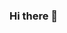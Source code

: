 ### Hi there 👋

<!--
**cbrown365/cbrown365** is a ✨ _special_ ✨ repository because its `README.md` (this file) appears on your GitHub profile.

I'm not entirely sure what I'm doing or if I'm doing it right.
I have absolutely no coding experience or knew that there were so many different coding languages outside of java or python.
This has the possibility of being a massive mistake.
But I hope I have the time to learn something.


Notes about HTML:
HTML Tag;
An HTML tag is a keyword or a set of characters that defines the format of a web page and determines how its content is displayed onscreen. The combination and order of HTML tags will determine the structure and design of the HTML document. A client browser uses the information in each tag to understand the nature of the tags' content and how to display them correctly. The combination of a tag and its content is known as an element. Some tags, called parent tags, can contain other tags, called children tags. Most tags must have an opening and closing tag, like a set of brackets, but some tags do not require a closing tag and include a closing slash to indicate that they are single tags.
<div> - Parent tag
   <span> - opening tag
      content - element/content
  </span> - closing tag and indented child tag
  So all together its
  <div>
    <span>content</span>
    <div>
     
<body></body> - The <body> tag contains all the test, data, and images, that are displayed when the HTML document is opened in a browser.
  <p></p> - This tag contains the test that should appear as a paragraph onscreen. The browser starts a new line and adds margins for spcaing around the paragraph.
  <div></div> - The <div> tag is a container for all the HTML elements that can be styled and positioned as a group. This tag displays elements on a new line.
  <img/> - The <img/> tag is used to describe an image on the page. Its "src" attribute contains the URL that points to the location of the image file.
  <a></a> - The <a> (anchor) tag describes a hyperlink, which is used to link one page to another. This tag contains the "href" attribute (more on that later), which holds the link's destination.
  <html></html> -These are outer tags that apply to the entire HTML document. The first <html> tag indicates the markup language (the system that formats the text for display) used for the document and the </html> tag marks the end of the web page.
  <h1></h1> - The <h1/h2/h3/h4/h5/h6> tags indicate that the text is a header. <h1> is usually used for the title of the page, while the others are used to style smaller headings of the document.
  <br/> - The <br/> tag tells the browser to start a new line. It is a single tag, with the closing slash included before the closing greater-than sign.
  Indenting tags - Good programming includes using visual aids to make code more readable. One of the easiest ways to improve the readability of code is to indent child tags inside their parent tags. To help with indention, a "Tidy HTML" or "Format HTML" tool can be used to format the code and indent the children tags.
  <head></head> - The <head> tag contains the metadata that is required to describe the styles, fonts, linked files, page title, and scripts used by the HTML document.
  <title></title> - This tag contains the text that appears as the title of a document in the browser. There cannot be more than one <title> document in an HTML document.
  <span></span> - The <span> tag contains the text and other HTML elements that should appear on the same line.
  EX of HTML document structure:
  <!doctype HTML> - Document type delcaration
  
  <html>
  <head> 
    <title> </title>
  </head>
  <body>
    <p></p>
  </body>
  </html> 
  
  Attributes:
  Most HTML tags have attributes that provide additional information about the HTML element. An attribute describes a property or characteristic of the element. It always appears inside the element's opening tag in a key="value" format. Some attributes may be required by the tag type to render correctly, while other attributes may be optional.
  <img/> tag attributes - Apart from "src", the "width" and "height" attributes define the dimensions of an image, and the "alt" attribute provides an alternative text description for images that cannot be displayed.
  <a> tag attributes - The "href" attribute contains a URL that points to the hyperlink's destination, and the "target" attribute instructs the browser to open the hyperlink in a new browser tab or the same tab.
  "id" attribute - The "id" attribute describes the identity of an element. It can be added to any kind of tag and is specified to it. This attribute can also be used to select the element in CSS and JavaScript.
  "name" attribute - This attribute is used by input elements to define the name of the property, or characteristic of the element, that is sent to the server. This attribute must be unique to each element in a form.
  "class" attribute - The "class" attribute describes the name of a group that the element is a part of. Many elements on the same page can be members of the same class.
  "style" attribute - The "style" attribute describes the visual characteristics of an element. It defines a list of key-value pairs. Each key-value style definition is seperated by a semicolon (more on that later).
  
  HTML Forms and Hyperlinks:
